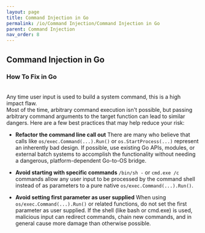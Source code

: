 ```yaml
---
layout: page
title: Command Injection in Go
permalink: /io/Command Injection/Command Injection in Go
parent: Command Injection
nav_order: 8
---
```


## Command Injection in Go


###  How To Fix in Go 
<br/>
Any time user input is used to build a system command, this is a high impact flaw.
<br/>
Most of the time, arbitrary command execution isn't possible, but passing arbitrary command arguments to the target function can lead to similar dangers. Here are a few best practices that may help reduce your risk: 

- **Refactor the command line call out** 
There are many who believe that calls like `os/exec.Command(...).Run()` or `os.StartProcess(...)` represent an inherently bad design. 
If possible, use existing Go APIs, modules, or external batch systems to accomplish the functionality without needing a dangerous, platform-dependent Go-to-OS bridge. 

- **Avoid starting with specific commands** 
`/bin/sh -` or `cmd.exe /c` commands allow any user input to be processed by the command shell instead of as parameters to a pure native `os/exec.Command(...).Run()`. 

- **Avoid setting first parameter as user supplied** 
When using `os/exec.Command(...).Run()` or related functions, do not set the first parameter as user supplied. 
If the shell (like bash or cmd.exe) is used, malicious input can redirect commands, chain new commands, and in general cause more damage than otherwise possible. 